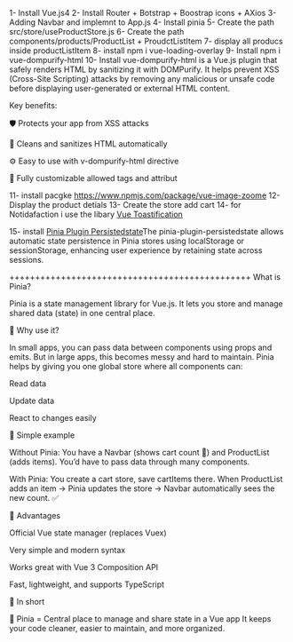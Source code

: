 
1- Install Vue.js4
2- Install Router + Botstrap + Boostrap icons +  AXios
3- Adding Navbar and implemnt to App.js
4- Install pinia
5- Create the  path src/store/useProductStore.js
6- Create the  path components/products/ProductList + ProudctListItem
7- display all producs inside productListItem
8- install npm i vue-loading-overlay
9- Install npm i vue-dompurify-html
10- Install vue-dompurify-html is a Vue.js plugin that safely renders HTML by sanitizing it with DOMPurify.
It helps prevent XSS (Cross-Site Scripting) attacks by removing any malicious or unsafe code before displaying user-generated or external HTML content.

Key benefits:

🛡️ Protects your app from XSS attacks

🧹 Cleans and sanitizes HTML automatically

⚙️ Easy to use with v-dompurify-html directive

🔧 Fully customizable allowed tags and attribut

11- install pacgke https://www.npmjs.com/package/vue-image-zoome
12- Display the product detials
13- Create the store add cart 
14- for Notidafaction i use the libary [Vue Toastification](https://github.com/Maronato/vue-toastification)



15- install [Pinia Plugin Persistedstate](https://www.npmjs.com/package/pinia-plugin-persistedstate)The pinia-plugin-persistedstate allows automatic state persistence in Pinia stores using localStorage or sessionStorage, enhancing user experience by retaining state across sessions.


+++++++++++++++++++++++++++++++++++++++++++++++
What is Pinia?

Pinia is a state management library for Vue.js.
It lets you store and manage shared data (state) in one central place.

🔹 Why use it?

In small apps, you can pass data between components using props and emits.
But in large apps, this becomes messy and hard to maintain.
Pinia helps by giving you one global store where all components can:

Read data

Update data

React to changes easily

🔹 Simple example

Without Pinia:
You have a Navbar (shows cart count 🛒) and ProductList (adds items).
You’d have to pass data through many components.

With Pinia:
You create a cart store, save cartItems there.
When ProductList adds an item → Pinia updates the store → Navbar automatically sees the new count. ✅

🔹 Advantages

Official Vue state manager (replaces Vuex)

Very simple and modern syntax

Works great with Vue 3 Composition API

Fast, lightweight, and supports TypeScript

🔹 In short

🧠 Pinia = Central place to manage and share state in a Vue app
It keeps your code cleaner, easier to maintain, and more organized.